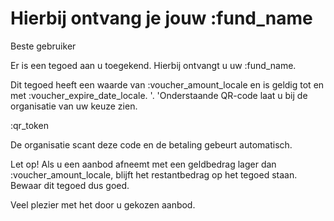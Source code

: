 # Hierbij ontvang je jouw :fund_name

Beste gebruiker

Er is een tegoed aan u toegekend. Hierbij ontvangt u uw :fund_name.
&nbsp;

Dit tegoed heeft een waarde van :voucher_amount_locale en is geldig tot en met :voucher_expire_date_locale. '.
'Onderstaande QR-code laat u bij de organisatie van uw keuze zien.
&nbsp;

:qr_token

De organisatie scant deze code en de betaling gebeurt automatisch.
&nbsp;

Let op! Als u een aanbod afneemt met een geldbedrag lager dan :voucher_amount_locale, blijft het restantbedrag op het tegoed staan.
Bewaar dit tegoed dus goed.
&nbsp;

Veel plezier met het door u gekozen aanbod.
